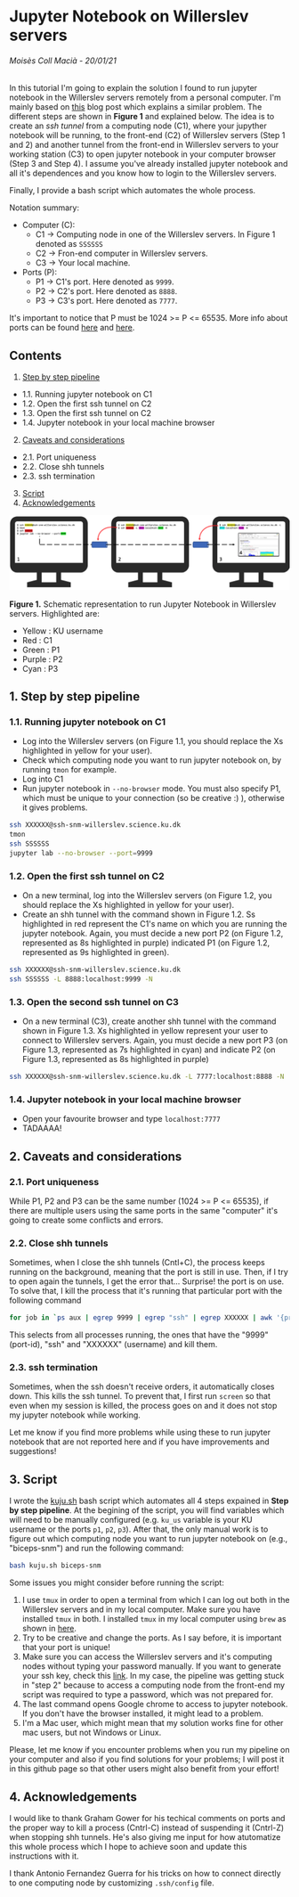 # Jupyter Notebook on Willerslev servers

###### Moisès Coll Macià - 20/01/21


In this tutorial I'm going to explain the solution I found to run jupyter notebook in the Willerslev servers remotely from a personal computer. I'm mainly based on [this](https://medium.com/@sankarshan7/how-to-run-jupyter-notebook-in-server-which-is-at-multi-hop-distance-a02bc8e78314) blog post which explains a similar problem. The different steps are shown in **Figure 1** and explained below. The idea is to create an *ssh tunnel* from a computing node (C1), where your jupyther notebook will be running, to the front-end (C2) of Willerslev servers (Step 1 and 2) and another tunnel from the front-end in Willerslev servers to your working station (C3) to open jupyter notebook in your computer browser (Step 3 and Step 4). I assume you've already installed jupyter notebook and all it's dependences and you know how to login to the Willerslev servers. 

Finally, I provide a bash script which automates the whole process. 

Notation summary:

- Computer (C):
    - C1 -> Computing node in one of the Willerslev servers. In Figure 1 denoted as `SSSSSS`
    - C2 -> Fron-end computer in Willerslev servers.
    - C3 -> Your local machine.
- Ports (P):
    - P1 -> C1's port. Here denoted as `9999`.
    - P2 -> C2's port. Here denoted as `8888`.
    - P3 -> C3's port. Here denoted as `7777`.
    
It's important to notice that P must be 1024 >= P <= 65535. More info about ports can be found [here](https://www.ssh.com/ssh/port) and [here](https://linuxhint.com/change_default_ssh_port/).


## Contents

1. [Step by step pipeline](#stepbystep)
- 1.1. Running jupyter notebook on C1
- 1.2. Open the first ssh tunnel on C2
- 1.3. Open the first ssh tunnel on C2
- 1.4. Jupyter notebook in your local machine browser
2. [Caveats and considerations](#caveats)
- 2.1. Port uniqueness
- 2.2. Close shh tunnels
- 2.3. ssh termination
3. [Script](#script)
4. [Acknowledgements](#ackn)

![](Figure1.png)

**Figure 1.** Schematic representation to run Jupyter Notebook in Willerslev servers. Highlighted are:
- Yellow : KU username
- Red : C1
- Green : P1
- Purple : P2
- Cyan : P3

<a name="stepbystep"></a>
## 1. Step by step pipeline

### 1.1. Running jupyter notebook on C1

- Log into the Willerslev servers (on Figure 1.1, you should replace the Xs highlighted in yellow for your user).
- Check which computing node you want to run jupyter notebook on, by running `tmon` for example.
- Log into C1
- Run jupyter notebook in `--no-browser` mode. You must also specify P1, which must be unique to your connection (so be creative :) ), otherwise it gives problems. 


```bash
ssh XXXXXX@ssh-snm-willerslev.science.ku.dk
tmon
ssh SSSSSS
jupyter lab --no-browser --port=9999
```

### 1.2. Open the first ssh tunnel on C2

- On a new terminal, log into the Willerslev servers (on Figure 1.2, you should replace the Xs highlighted in yellow for your user).
- Create an shh tunnel with the command shown in Figure 1.2. Ss highlighted in red represent the C1's name on which you are running the jupyter notebook. Again, you must decide a new port P2 (on Figure 1.2, represented as 8s highlighted in purple) indicated P1 (on Figure 1.2, represented as 9s highlighted in green).


```bash
ssh XXXXXX@ssh-snm-willerslev.science.ku.dk
ssh SSSSSS -L 8888:localhost:9999 -N
```

### 1.3. Open the second ssh tunnel on C3

- On a new terminal (C3), create another shh tunnel with the command shown in Figure 1.3. Xs highlighted in yellow represent your user to connect to Willerslev servers. Again, you must decide a new port P3 (on Figure 1.3, represented as 7s highlighted in cyan) and indicate P2 (on Figure 1.3, represented as 8s highlighted in purple)


```bash
ssh XXXXXX@ssh-snm-willerslev.science.ku.dk -L 7777:localhost:8888 -N
```

### 1.4. Jupyter notebook in your local machine browser

- Open your favourite browser and type `localhost:7777`
- TADAAAA!
    
## 2. Caveats and considerations

### 2.1. Port uniqueness

While P1, P2 and P3 can be the same number (1024 >= P <= 65535), if there are multiple users using the same ports in the same "computer" it's going to create some conflicts and errors. 

### 2.2. Close shh tunnels

Sometimes, when I close the shh tunnels (Cntl+C), the process keeps running on the background, meaning that the port is still in use. Then, if I try to open again the tunnels, I get the error that... Surprise! the port is on use. To solve that, I kill the process that it's running that particular port with the following command


```bash
for job in `ps aux | egrep 9999 | egrep "ssh" | egrep XXXXXX | awk '{print $2}'`; do kill -9 ${job}; done
```

This selects from all processes running, the ones that have the "9999" (port-id), "ssh" and "XXXXXX" (username) and kill them. 

### 2.3. ssh termination

Sometimes, when the ssh doesn't receive orders, it automatically closes down. This kills the ssh tunnel. To prevent that, I first run `screen` so that even when my session is killed, the process goes on and it does not stop my jupyter notebook while working. 

Let me know if you find more problems while using these to run jupyter notebook that are not reported here and if you have improvements and suggestions!

## 3. Script

I wrote the [kuju.sh](kuju.sh) bash script which automates all 4 steps expained in **Step by step pipeline**. At the begining of the script, you will find variables which will need to be manually configured (e.g. `ku_us` variable is your KU username or the ports `p1`, `p2`, `p3`). After that, the only manual work is to figure out which computing node you want to run jupyter notebook on (e.g., "biceps-snm") and run the following command:

```bash
bash kuju.sh biceps-snm
```

Some issues you might consider before running the script:

1. I use `tmux` in order to open a terminal from which I can log out both in the Willerslev servers and in my local computer. Make sure you have installed `tmux` in both. I installed `tmux` in my local computer using `brew` as shown in [here](https://linuxize.com/post/getting-started-with-tmux/).
2. Try to be creative and change the ports. As I say before, it is important that your port is unique!
3. Make sure you can access the Willerslev servers and it's computing nodes without typing your password manually. If you want to generate your ssh key, check this [link](https://www.ssh.com/ssh/keygen/). In my case, the pipeline was getting stuck in "step 2" because to access a computing node from the front-end my script was required to type a password, which was not prepared for.
4. The last command opens Google chrome to access to jupyter notebook. If you don't have the browser installed, it might lead to a problem.
5. I'm a Mac user, which might mean that my solution works fine for other mac users, but not Windows or Linux.

Please, let me know if you encounter problems when you run my pipeline on your computer and also if you find solutions for your problems; I will post it in this github page so that other users might also benefit from your effort!

## 4. Acknowledgements

I would like to thank Graham Gower for his techical comments on ports and the proper way to kill a process (Cntrl-C) instead of suspending it (Cntrl-Z) when stopping shh tunnels. He's also giving me input for how atutomatize this whole process which I hope to achieve soon and update this instructions with it. 

I thank Antonio Fernandez Guerra for his tricks on how to connect directly to one computing node by customizing `.ssh/config` file. 
